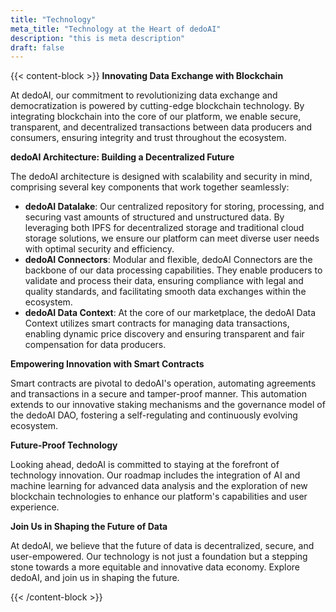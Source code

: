 ```yaml
---
title: "Technology"
meta_title: "Technology at the Heart of dedoAI"
description: "this is meta description"
draft: false
---
```

{{< content-block >}}
**Innovating Data Exchange with Blockchain**

At dedoAI, our commitment to revolutionizing data exchange and democratization is powered by cutting-edge blockchain technology. By integrating blockchain into the core of our platform, we enable secure, transparent, and decentralized transactions between data producers and consumers, ensuring integrity and trust throughout the ecosystem.

**dedoAI Architecture: Building a Decentralized Future**

The dedoAI architecture is designed with scalability and security in mind, comprising several key components that work together seamlessly:

* **dedoAI Datalake**: Our centralized repository for storing, processing, and securing vast amounts of structured and unstructured data. By leveraging both IPFS for decentralized storage and traditional cloud storage solutions, we ensure our platform can meet diverse user needs with optimal security and efficiency.
* **dedoAI Connectors**: Modular and flexible, dedoAI Connectors are the backbone of our data processing capabilities. They enable producers to validate and process their data, ensuring compliance with legal and quality standards, and facilitating smooth data exchanges within the ecosystem.
* **dedoAI Data Context**: At the core of our marketplace, the dedoAI Data Context utilizes smart contracts for managing data transactions, enabling dynamic price discovery and ensuring transparent and fair compensation for data producers.

**Empowering Innovation with Smart Contracts**

Smart contracts are pivotal to dedoAI's operation, automating agreements and transactions in a secure and tamper-proof manner. This automation extends to our innovative staking mechanisms and the governance model of the dedoAI DAO, fostering a self-regulating and continuously evolving ecosystem.

**Future-Proof Technology**

Looking ahead, dedoAI is committed to staying at the forefront of technology innovation. Our roadmap includes the integration of AI and machine learning for advanced data analysis and the exploration of new blockchain technologies to enhance our platform's capabilities and user experience.

**Join Us in Shaping the Future of Data**

At dedoAI, we believe that the future of data is decentralized, secure, and user-empowered. Our technology is not just a foundation but a stepping stone towards a more equitable and innovative data economy. Explore dedoAI, and join us in shaping the future.

{{< /content-block >}}

